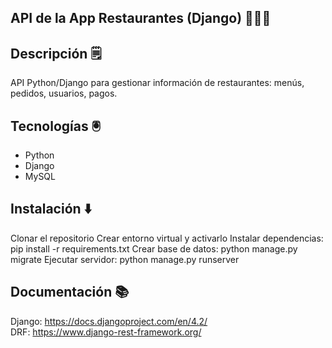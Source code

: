 ## API de la App Restaurantes (Django) 🧑🏻‍💻

## Descripción 🗒️

API Python/Django para gestionar información de restaurantes: menús, pedidos, usuarios, pagos.

## Tecnologías 🖲️

  - Python
  - Django
  - MySQL

## Instalación ⬇️

  Clonar el repositorio
  Crear entorno virtual y activarlo
  Instalar dependencias: pip install -r requirements.txt
  Crear base de datos: python manage.py migrate
  Ejecutar servidor: python manage.py runserver

## Documentación 📚

  Django: https://docs.djangoproject.com/en/4.2/ </br>
  DRF: https://www.django-rest-framework.org/
